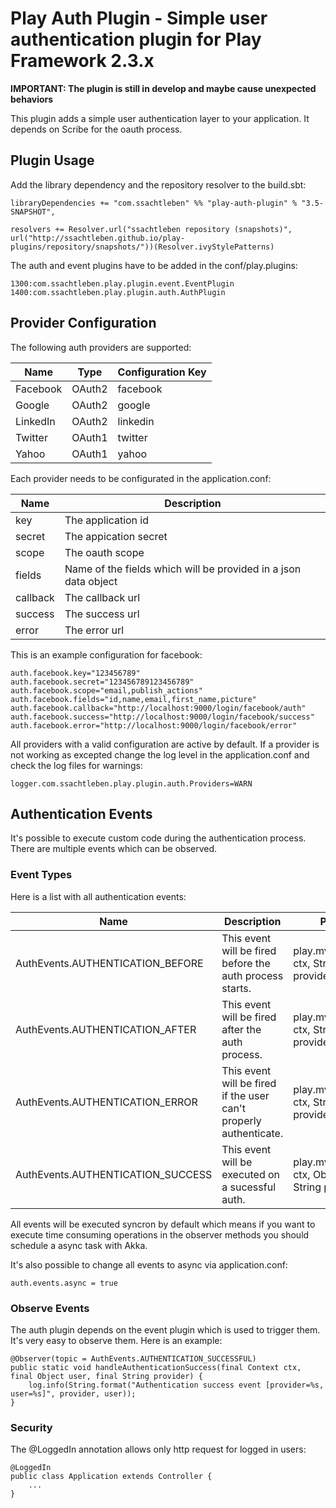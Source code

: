 # Play Auth Plugin - Simple user authentication plugin for Play Framework 2.3.x

**IMPORTANT: The plugin is still in develop and maybe cause unexpected behaviors**

This plugin adds a simple user authentication layer to your application. It depends on Scribe for the oauth process.

## Plugin Usage

Add the library dependency and the repository resolver to the build.sbt:

```
libraryDependencies += "com.ssachtleben" %% "play-auth-plugin" % "3.5-SNAPSHOT",

resolvers += Resolver.url("ssachtleben repository (snapshots)", url("http://ssachtleben.github.io/play-plugins/repository/snapshots/"))(Resolver.ivyStylePatterns)
```

The auth and event plugins have to be added in the conf/play.plugins:

```
1300:com.ssachtleben.play.plugin.event.EventPlugin
1400:com.ssachtleben.play.plugin.auth.AuthPlugin
```


## Provider Configuration

The following auth providers are supported:

| Name     | Type   | Configuration Key |
| ---------| -------| ----------------- |
| Facebook | OAuth2 | facebook          |
| Google   | OAuth2 | google			|
| LinkedIn | OAuth2 | linkedin			|
| Twitter  | OAuth1 | twitter			|
| Yahoo    | OAuth1 | yahoo				|

Each provider needs to be configurated in the application.conf:

| Name     | Description                                                     |
| ---------| --------------------------------------------------------------- |
| key      | The application id                                              |
| secret   | The appication secret                                           |
| scope    | The oauth scope                                                 |
| fields   | Name of the fields which will be provided in a json data object |
| callback | The callback url                                                |
| success  | The success url                                                 |
| error    | The error url                                                   |

This is an example configuration for facebook:

```
auth.facebook.key="123456789"
auth.facebook.secret="123456789123456789"
auth.facebook.scope="email,publish_actions"
auth.facebook.fields="id,name,email,first_name,picture"
auth.facebook.callback="http://localhost:9000/login/facebook/auth"
auth.facebook.success="http://localhost:9000/login/facebook/success"
auth.facebook.error="http://localhost:9000/login/facebook/error"
```

All providers with a valid configuration are active by default. If a provider is not working as excepted change the log level in the application.conf and check the log files for warnings:

```
logger.com.ssachtleben.play.plugin.auth.Providers=WARN
```

## Authentication Events

It's possible to execute custom code during the authentication process. There are multiple events which can be observed.

### Event Types

Here is a list with all authentication events:

| Name                                 | Description                                                       | Parameter      							                |
| ------------------------------------ | ----------------------------------------------------------------- | ---------------------------------------------------------- |
| AuthEvents.AUTHENTICATION_BEFORE     | This event will be fired before the auth process starts.          | play.mvc.Http.Context ctx, String providerKey              |
| AuthEvents.AUTHENTICATION_AFTER      | This event will be fired after the auth process.                  | play.mvc.Http.Context ctx, String providerKey              |
| AuthEvents.AUTHENTICATION_ERROR      | This event will be fired if the user can't properly authenticate. | play.mvc.Http.Context ctx, String providerKey              |
| AuthEvents.AUTHENTICATION_SUCCESS    | This event will be executed on a sucessful auth.                  | play.mvc.Http.Context ctx, Object user, String providerKey |

All events will be executed syncron by default which means if you want to execute time consuming operations in the observer methods you should schedule a async task with Akka.

It's also possible to change all events to async via application.conf: 

```
auth.events.async = true
```

### Observe Events

The auth plugin depends on the event plugin which is used to trigger them. It's very easy to observe them. Here is an example:

```
@Observer(topic = AuthEvents.AUTHENTICATION_SUCCESSFUL)
public static void handleAuthenticationSuccess(final Context ctx, final Object user, final String provider) {
    log.info(String.format("Authentication success event [provider=%s, user=%s]", provider, user));
}
```

### Security

The @LoggedIn annotation allows only http request for logged in users:

```
@LoggedIn
public class Application extends Controller {
	...
}
```
